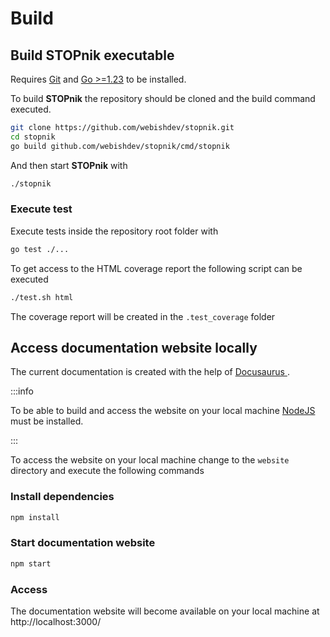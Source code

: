 # Build

## Build STOPnik executable

Requires [Git](https://git-scm.com/) and [Go >=1.23](https://go.dev/) to be installed.

To build **STOPnik** the repository should be cloned and the build command executed.

```bash
git clone https://github.com/webishdev/stopnik.git
cd stopnik
go build github.com/webishdev/stopnik/cmd/stopnik
```

And then start **STOPnik** with

```bash
./stopnik
```

### Execute test

Execute tests inside the repository root folder with

```bash
go test ./...
```

To get access to the HTML coverage report the following script can be executed

```bash
./test.sh html
```

The coverage report will be created in the `.test_coverage` folder

## Access documentation website locally

The current documentation is created with the help of [Docusaurus
](https://docusaurus.io/).

:::info

To be able to build and access the website on your local machine [NodeJS](https://nodejs.org/) must be installed.

:::

To access the website on your local machine change to the `website` directory and execute the following commands

### Install dependencies

```bash
npm install
```

### Start documentation website

```bash
npm start
```

### Access

The documentation website will become available on your local machine at http://localhost:3000/